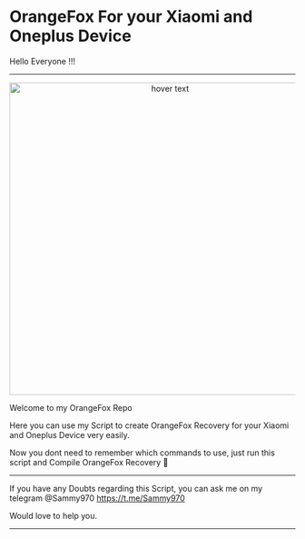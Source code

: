 # OrangeFox For your Xiaomi and Oneplus Device

Hello Everyone !!!
_______________________________________

<p align="center">
  <img src="https://pbs.twimg.com/media/EYtmbB5XgAQG3Wr.jpg" width="550" title="hover text">

Welcome to my OrangeFox Repo 

Here you can use my Script to create OrangeFox Recovery for your Xiaomi and Oneplus Device very easily.

Now you dont need to remember which commands to use, just run this script and Compile OrangeFox Recovery 🦊
_______________________________________

If you have any Doubts regarding this Script, you can ask me on my telegram @Sammy970 https://t.me/Sammy970

Would love to help you.

_______________________________________
